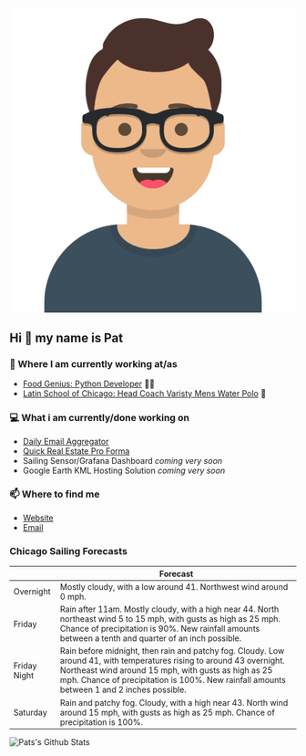 [![Social banner for p-j-falconer](https://raw.githubusercontent.com/P-J-FALCONER/P-J-FALCONER/master/assets/avataaars.svg)](https://patfalconer.com/)
## Hi :wave: my name is Pat

### 💼 Where I am currently working at/as
- [Food Genius: Python Developer](https://getfoodgenius.com/) 🍔🐍
- [Latin School of Chicago: Head Coach Varisty Mens Water Polo](https://www.latinschool.org/) 🤽


### 💻 What i am currently/done working on
 - [Daily Email Aggregator](https://github.com/P-J-FALCONER/dott_daily_mail)
 - [Quick Real Estate Pro Forma](https://github.com/P-J-FALCONER/henry)
 - Sailing Sensor/Grafana Dashboard *coming very soon*
 - Google Earth KML Hosting Solution *coming very soon*

### 📫 Where to find me
 - [Website](https://patfalconer.com/)
 - [Email](mailto:patrick.j.falconer@gmail.com)


### Chicago Sailing Forecasts
|   | Forecast  |
|---|---|
| Overnight | Mostly cloudy, with a low around 41. Northwest wind around 0 mph. |
| Friday | Rain after 11am. Mostly cloudy, with a high near 44. North northeast wind 5 to 15 mph, with gusts as high as 25 mph. Chance of precipitation is 90%. New rainfall amounts between a tenth and quarter of an inch possible. |
| Friday Night | Rain before midnight, then rain and patchy fog. Cloudy. Low around 41, with temperatures rising to around 43 overnight. Northeast wind around 15 mph, with gusts as high as 25 mph. Chance of precipitation is 100%. New rainfall amounts between 1 and 2 inches possible. |
| Saturday | Rain and patchy fog. Cloudy, with a high near 43. North wind around 15 mph, with gusts as high as 25 mph. Chance of precipitation is 100%. |

![Pats's Github Stats](https://github-readme-stats.vercel.app/api?username=p-j-falconer&show_icons=true&theme=radical)
